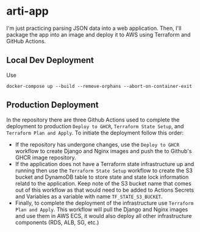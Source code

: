 # arti-app
I'm just practicing parsing JSON data into a web application. Then, I'll package the app into an image and deploy it to AWS using Terraform and GitHub Actions.

## Local Dev Deployment

Use

```
docker-compose up --build --remove-orphans --abort-on-container-exit
```

## Production Deployment

In the repository there are three Github Actions used to complete the deployment to production `Deploy to GHCR`, `Terraform State Setup`, and `Terraform Plan and Apply`. To initiate the deployment follow this order:

* If the repository has undergone changes, use the `Deploy to GHCR` workflow to create Django and Nginx images and push the to Github's GHCR image repository.
* If the application does not have a Terraform state infrastructure up and running then use the `Terraform State Setup` workflow to create the S3 bucket and DynamoDB table to store state and state lock information relatd to the application. Keep note of the S3 bucket name that comes out of this workflow as that would need to be added to Actions Secrets and Variables as a variable with name `TF_STATE_S3_BUCKET`.
* Finally, to complete the deployment of the infrastructure use `Terraform Plan and Apply`. This workflow will pull the Django and Nginx images and use them in AWS ECS, it would also deploy all other infrastructure components (RDS, ALB, SG, etc.)

